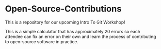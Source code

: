 # Open-Source-Contributions
This is a repository for our upcoming Intro To Git Workshop!

This is a simple calculator that has approximately 20 errors so each attendee can fix an error on their own and learn the process of contributing to open-source software in practice.
